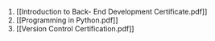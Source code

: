 1. [[Introduction to Back- End Development Certificate.pdf]]
2. [[Programming in Python.pdf]]
3. [[Version Control Certification.pdf]]
